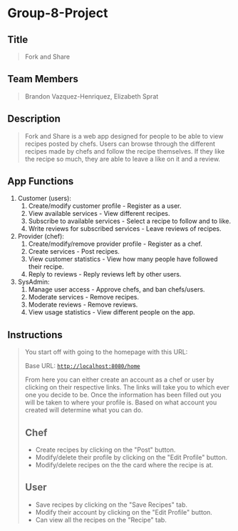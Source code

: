 # Group-8-Project

## Title
> Fork and Share

## Team Members
> Brandon Vazquez-Henriquez, Elizabeth Sprat

## Description 
> Fork and Share is a web app designed for people to be able to view recipes posted by chefs.
> Users can browse through the different recipes made by chefs and follow the recipe themselves. If they like the recipe so much, they are
> able to leave a like on it and a review. 
>
>

## App Functions
1. Customer (users):
    1. Create/modify customer profile - Register as a user.
    2. View available services - View different recipes.
    3. Subscribe to available services - Select a recipe to follow and to like.
    4. Write reviews for subscribed services - Leave reviews of recipes.
2. Provider (chef):
    1. Create/modify/remove provider profile - Register as a chef.
    2. Create services - Post recipes.
    3. View customer statistics -  View how many people have followed their recipe.
    4. Reply to reviews - Reply reviews left by other users.
3. SysAdmin:
    1. Manage user access - Approve chefs, and ban chefs/users.
    2. Moderate services - Remove recipes.
    3. Moderate reviews - Remove reviews.
    4. View usage statistics - View different people on the app.

## Instructions
>You start off with going to the homepage with this URL:
>
>Base URL: [`http://localhost:8080/home`](http://localhost:8080/home)
>
>From here you can either create an account as a chef or user by clicking on their respective links. The links will take you to which ever one you decide to be.
>Once the information has been filled out you will be taken to where your profile is. Based on what account you created will determine what you can do.
>
>## Chef
>
>* Create recipes by clicking on the "Post" button.
>* Modify/delete their profile by clicking on the "Edit Profile" button.
>* Modify/delete recipes on the the card where the recipe is at.
>
>  ## User
>
>* Save recipes by clicking on the "Save Recipes" tab.
>* Modify their account by clicking on the "Edit Profile" button.
>* Can view all the recipes on the "Recipe" tab.
